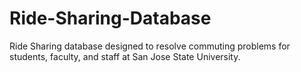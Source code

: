 # Ride-Sharing-Database
Ride Sharing database designed to resolve commuting problems for students, faculty, and staff at San Jose State University.
